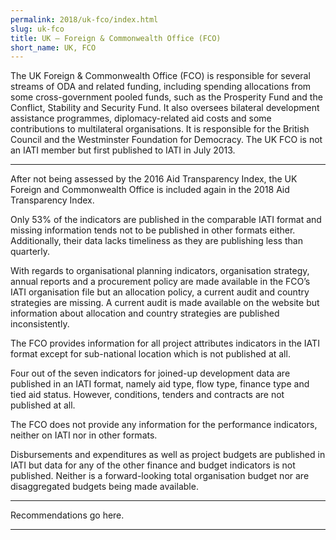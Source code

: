 ```yaml
---
permalink: 2018/uk-fco/index.html
slug: uk-fco
title: UK – Foreign & Commonwealth Office (FCO)
short_name: UK, FCO
---
```


The UK Foreign & Commonwealth Office (FCO) is responsible for several streams of ODA and related funding, including spending allocations from some cross-government pooled funds, such as the Prosperity Fund and the Conflict, Stability and Security Fund. It also oversees bilateral development assistance programmes, diplomacy-related aid costs and some contributions to multilateral organisations. It is responsible for the British Council and the Westminster Foundation for Democracy. The UK FCO is not an IATI member but first published to IATI in July 2013. 

---

After not being assessed by the 2016 Aid Transparency Index, the UK Foreign and Commonwealth Office is included again in the 2018 Aid Transparency Index. 

Only 53% of the indicators are published in the comparable IATI format and missing information tends not to be published in other formats either. Additionally, their data lacks timeliness as they are publishing less than quarterly. 

With regards to organisational planning indicators, organisation strategy, annual reports and a procurement policy are made available in the FCO’s IATI organisation file but an allocation policy, a current audit and country strategies are missing. A current audit is made available on the website but information about allocation and country strategies are published inconsistently. 

The FCO provides information for all project attributes indicators in the IATI format except for sub-national location which is not published at all.

Four out of the seven indicators for joined-up development data are published in an IATI format, namely aid type, flow type, finance type and tied aid status. However, conditions, tenders and contracts are not published at all. 

The FCO does not provide any information for the performance indicators, neither on IATI nor in other formats. 

Disbursements and expenditures as well as project budgets are published in IATI but data for any of the other finance and budget indicators is not published. Neither is a forward-looking total organisation budget nor are disaggregated budgets being made available. 



---

Recommendations go here.

---
